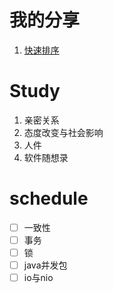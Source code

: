 # 我的分享
1. [快速排序](docs/quicksort.md)

# Study
1. 亲密关系
2. 态度改变与社会影响
3. 人件
4. 软件随想录

# schedule

- [ ] 一致性
- [ ] 事务
- [ ] 锁
- [ ] java并发包
- [ ] io与nio